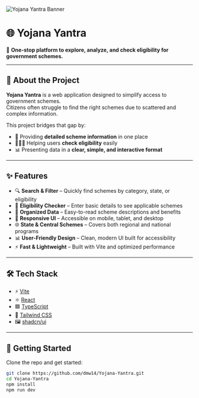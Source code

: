 ![Yojana Yantra Banner](https://raw.githubusercontent.com/dmw14/Yojana-Yantra/main/banner.png)

# 🌐 Yojana Yantra  

📌 **One-stop platform to explore, analyze, and check eligibility for government schemes.**

---

## 🚀 About the Project  

**Yojana Yantra** is a web application designed to simplify access to government schemes.  
Citizens often struggle to find the right schemes due to scattered and complex information.  

This project bridges that gap by:  
- 📑 Providing **detailed scheme information** in one place  
- 🧑‍🤝‍🧑 Helping users **check eligibility** easily  
- 📊 Presenting data in a **clear, simple, and interactive format**  

---

## ✨ Features  

- 🔍 **Search & Filter** – Quickly find schemes by category, state, or eligibility  
- 📝 **Eligibility Checker** – Enter basic details to see applicable schemes  
- 📂 **Organized Data** – Easy-to-read scheme descriptions and benefits  
- 📱 **Responsive UI** – Accessible on mobile, tablet, and desktop  
- 🌐 **State & Central Schemes** – Covers both regional and national programs  
- 📊 **User-Friendly Design** – Clean, modern UI built for accessibility  
- ⚡ **Fast & Lightweight** – Built with Vite and optimized performance  

---

## 🛠️ Tech Stack  

- ⚡ [Vite](https://vitejs.dev/)  
- ⚛️ [React](https://react.dev/)  
- 🟦 [TypeScript](https://www.typescriptlang.org/)  
- 🎨 [Tailwind CSS](https://tailwindcss.com/)  
- 🖼️ [shadcn/ui](https://ui.shadcn.com/)  

---

## 🚀 Getting Started  

Clone the repo and get started:  

```bash
git clone https://github.com/dmw14/Yojana-Yantra.git
cd Yojana-Yantra
npm install
npm run dev
